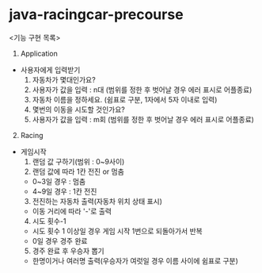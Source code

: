 # java-racingcar-precourse

<기능 구현 목록>

1. Application
 - 사용자에게 입력받기
   1) 자동차가 몇대인가요?
   2) 사용자가 값을 입력 : n대 (범위를 정한 후 벗어날 경우 에러 표시로 어플종료)
   3) 자동차 이름을 정하세요. (쉼표로 구분, 1자에서 5자 이내로 입력)
   4) 몇번의 이동을 시도할 것인가요?
   5) 사용자가 값을 입력 : m회 (범위를 정한 후 벗어날 경우 에러 표시로 어플종료) 

2. Racing
 - 게임시작
   1) 랜덤 값 구하기(범위 : 0~9사이)
   2) 랜덤 값에 따라 1칸 전진 or 멈춤
    - 0~3일 경우 : 멈춤
    - 4~9일 경우 : 1칸 전진
   3) 전진하는 자동차 출력(자동차 위치 상태 표시)
    - 이동 거리에 따라 '-'로 출력
   4) 시도 횟수-1
    - 시도 횟수 1 이상일 경우 게임 시작 1번으로 되돌아가서 반복
    - 0일 경우 경주 완료
   5) 경주 완료 후 우승자 뽑기
    - 한명이거나 여러명 출력(우승자가 여럿일 경우 이름 사이에 쉼표로 구분)